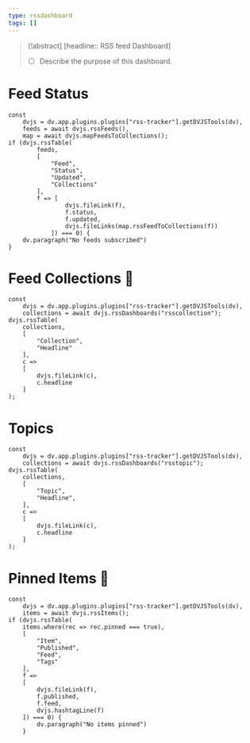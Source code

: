 ```yaml
---
type: rssdashboard
tags: []
---
```

> [!abstract]  [headline:: RSS feed Dashboard]
> - [ ] Describe the purpose of this dashboard.

# Feed Status

~~~dataviewjs
const
	dvjs = dv.app.plugins.plugins["rss-tracker"].getDVJSTools(dv),
	feeds = await dvjs.rssFeeds(),
	map = await dvjs.mapFeedsToCollections();
if (dvjs.rssTable(
		feeds,
		[
			"Feed",
			"Status",
			"Updated",
			"Collections"
		],
		f => [
				dvjs.fileLink(f),
				f.status,
				f.updated,
				dvjs.fileLinks(map.rssFeedToCollections(f))
			]) === 0) {
	dv.paragraph("No feeds subscribed")
}
~~~

# Feed Collections 📑

~~~dataviewjs
const
	dvjs = dv.app.plugins.plugins["rss-tracker"].getDVJSTools(dv),
	collections = await dvjs.rssDashboards("rsscollection");
dvjs.rssTable(
	collections,
	[
		"Collection",
		"Headline"
	],
	c =>
	[
		dvjs.fileLink(c),
		c.headline
	]
);
~~~

# Topics
~~~dataviewjs
const
	dvjs = dv.app.plugins.plugins["rss-tracker"].getDVJSTools(dv),
	collections = await dvjs.rssDashboards("rsstopic");
dvjs.rssTable(
	collections,
	[
		"Topic",
		"Headline",
	],
	c =>
	[
		dvjs.fileLink(c),
		c.headline
	]
);
~~~

# Pinned Items  📍

~~~dataviewjs
const
	dvjs = dv.app.plugins.plugins["rss-tracker"].getDVJSTools(dv),
	items = await dvjs.rssItems();
if (dvjs.rssTable(
	items.where(rec => rec.pinned === true),
	[
		"Item",
		"Published",
		"Feed",
		"Tags"
	],
	f =>
	[
		dvjs.fileLink(f),
		f.published,
		f.feed,
		dvjs.hashtagLine(f)
	]) === 0) {
		dv.paragraph("No items pinned")
	}
~~~
